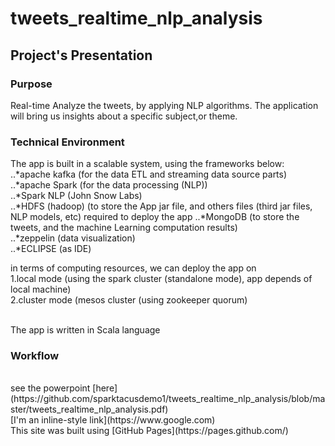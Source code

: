 # tweets_realtime_nlp_analysis

## Project's Presentation

### Purpose <br>
Real-time Analyze the tweets, by applying NLP algorithms. The application will bring us insights about a specific subject,or theme.
<br>

### Technical Environment <br>
The app is built in a scalable system, using the frameworks below: <br>
..*apache kafka (for the data ETL and streaming data source parts) <br>
..*apache Spark (for the data processing (NLP)) <br>
..*Spark NLP (John Snow Labs) <br>
..*HDFS (hadoop) (to store the App jar file, and others files (third jar files, NLP models, etc) required to deploy the app
..*MongoDB (to store the tweets, and the machine Learning computation results) <br>
..*zeppelin (data visualization) <br>
..*ECLIPSE (as IDE)

in terms of computing resources, we can deploy the app on  <br>
1.local mode (using the spark cluster (standalone mode), app depends of local machine) <br>
2.cluster mode (mesos cluster (using zookeeper quorum) <br>

<br>
The app is written in Scala language

### Workflow
<br>
see the powerpoint [here](https://github.com/sparktacusdemo1/tweets_realtime_nlp_analysis/blob/master/tweets_realtime_nlp_analysis.pdf)
<br>
[I'm an inline-style link](https://www.google.com)
<br>
This site was built using [GitHub Pages](https://pages.github.com/)




